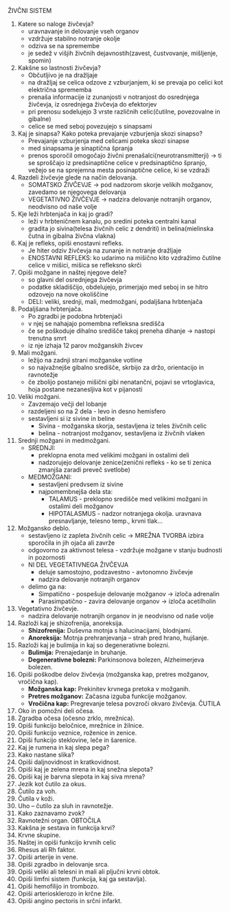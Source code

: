 ŽIVČNI SISTEM
1. Katere so naloge živčevja?
	- uravnavanje in delovanje vseh organov
	- vzdržuje stabilno notranje okolje
	- odziva se na spremembe
	- je sedež v višjih živčnih dejavnostih(zavest, čustvovanje, mišljenje, spomin)
2. Kakšne so lastnosti živčevja?
	- Občutljivo je na dražljaje
	- na dražljaj se celica odzove z vzburjanjem, ki se prevaja po celici kot električna sprememba
	- prenaša informacije iz zunanjosti v notranjost do osrednjega živčevja, iz osrednjega živčevja do efektorjev
	- pri prenosu sodelujejo 3 vrste različnih celic(čutilne, povezovalne in gibalne)
	- celice se med seboj povezujejo s sinapsami
3. Kaj je sinapsa? Kako poteka prevajanje vzburjenja skozi sinapso?
	- Prevajanje vzburjenja med celicami poteka skozi sinapse
	- med sinapsama je sinaptična špranja
	- prenos sporočil omogočajo živčni prenašalci(neurotransmitterji)
	  -> ti se sproščajo iz predsinaptične celice v predsinaptično špranjo, vežejo se na sprejemna mesta posinaptične celice, ki se vzdraži
4. Razdeli živčevje glede na način delovanja.
	- SOMATSKO ŽIVČEVJE -> pod nadzorom skorje velikih možganov, zavedamo se njegovega delovanja
	- VEGETATIVNO ŽIVČEVJE -> nadzira delovanje notranjih organov, neodvisno od naše volje
5. Kje leži hrbtenjača in kaj jo gradi?
	- leži v hrbteničnem kanalu, po sredini poteka centralni kanal
	- gradita jo sivina(telesa živčnih celic z dendriti) in belina(mielinska čutna in gibalna živčna vlakna)
6. Kaj je refleks, opiši enostavni refleks.
	- Je hiter odziv živčevja na zunanje in notranje dražljaje
	- ENOSTAVNI REFLEKS: ko udarimo na mišično kito vzdražimo čutilne celice v mišici, mišica se refleksno skrči
7. Opiši možgane in naštej njegove dele?
	- so glavni del osrednjega živčevja
	- podatke skladiščijo, obdelujejo, primerjajo med seboj in se hitro odzovejo na nove okoliščine
	- DELI: veliki, srednji, mali, medmožgani, podaljšana hrbtenjača
8. Podaljšana hrbtenjača.
	- Po zgradbi je podobna hrbtenjači
	- v njej se nahajajo pomembna refleksna središča
	- če se poškoduje dihalno središče takoj preneha dihanje -> nastopi trenutna smrt
	- iz nje izhaja 12 parov možganskih živcev
9. Mali možgani.
	- ležijo na zadnji strani možganske votline
	- so najvažnejše gibalno središče, skrbijo za držo, orientacijo in ravnotežje
	- če zbolijo postanejo mišični gibi nenatančni, pojavi se vrtoglavica, hoja postane nezanesljiva kot v pijanosti
10. Veliki možgani.
	- Zavzemajo večji del lobanje
	- razdeljeni so na 2 dela - levo in desno hemisfero
	- sestavljeni si iz sivine in beline
		- Sivina - možganska skorja, sestavljena iz teles živčnih celic
		- belina - notranjost možganov, sestavljena iz živčnih vlaken
11. Srednji možgani in medmožgani.
	- SREDNJI:
		- preklopna enota med velikimi možgani in ostalimi deli
		- nadzorujejo delovanje zenice(zenični refleks - ko se ti zenica zmanjša zaradi preveč svetlobe)
	- MEDMOŽGANI:
		- sestavljeni predvsem iz sivine
		- najpomembnejša dela sta:
			- TALAMUS - preklopno središče med velikimi možgani in ostalimi deli možganov
			- HIPOTALASMUS - nadzor notranjega okolja. uravnava presnavljanje, telesno temp., krvni tlak...
12. Možgansko deblo.
	- sestavljeno iz zapleta živčnih celic -> MREŽNA TVORBA izbira sporočila in jih ojača ali zavrže
	- odgovorno za aktivnost telesa - vzdržuje možgane v stanju budnosti in pozornosti
	- NI DEL VEGETATIVNEGA ŽIVČEVJA
		- deluje samostojno, podzavestno - avtonomno živčevje
		- nadzira delovanje notranjih organov
	- delimo ga na:
		- Simpatično - pospešuje delovanje možganov -> izloča adrenalin
		- Parasimpatično - zavira delovanje organov -> izloča acetilholin
13. Vegetativno živčevje.
	- nadzira delovanje notranjih organov in je neodvisno od naše volje
14. Razloži kaj je shizofrenija, anoreksija.
	- **Shizofrenija:** Duševna motnja s halucinacijami, blodnjami. 
	- **Anoreksija:** Motnja prehranjevanja – strah pred hrano, hujšanje.
15. Razloži kaj je bulimija in kaj so degenerativne bolezni.
	- **Bulimija:** Prenajedanje in bruhanje. 
	- **Degenerativne bolezni:** Parkinsonova bolezen, Alzheimerjeva bolezen.
16. Opiši poškodbe delov živčevja (možganska kap, pretres možganov, vročična kap).
	- **Možganska kap:** Prekinitev krvnega pretoka v možganih.
	- **Pretres možganov:** Začasna izguba funkcije možganov.
	- **Vročična kap:** Pregrevanje telesa povzroči okvaro živčevja.
ČUTILA
17. Oko in pomožni deli očesa.
18. Zgradba očesa (očesno zrklo, mrežnica).
19. Opiši funkcijo beločnice, mrežnice in žilnice.
20. Opiši funkcijo veznice, roženice in zenice.
21. Opiši funkcijo steklovine, leče in šarenice.
22. Kaj je rumena in kaj slepa pega?
23. Kako nastane slika?
24. Opiši daljnovidnost in kratkovidnost.
25. Opiši kaj je zelena mrena in kaj snežna slepota?
26. Opiši kaj je barvna slepota in kaj siva mrena?
27. Jezik kot čutilo za okus.
28. Čutilo za voh.
29. Čutila v koži.
30. Uho – čutilo za sluh in ravnotežje.
31. Kako zaznavamo zvok?
32. Ravnotežni organ.
OBTOČILA
33. Kakšna je sestava in funkcija krvi?
34. Krvne skupine.
35. Naštej in opiši funkcijo krvnih celic
36. Rhesus ali Rh faktor.
37. Opiši arterije in vene.
38. Opiši zgradbo in delovanje srca.
39. Opiši veliki ali telesni in mali ali pljučni krvni obtok.
40. Opiši limfni sistem (funkcija, kaj ga sestavlja).
41. Opiši hemofilijo in trombozo.
42. Opiši arteriosklerozo in krčne žile.
43. Opiši angino pectoris in srčni infarkt.
